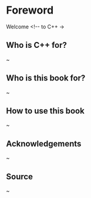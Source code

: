 # Foreword

Welcome <!-- to C++ ->

## Who is C++ for?

~

## Who is this book for?

~

## How to use this book

~

## Acknowledgements

~ <!-- created from MDN -->

## Source

~
